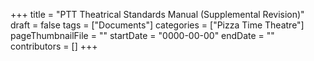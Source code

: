 +++
title = "PTT Theatrical Standards Manual (Supplemental Revision)"
draft = false
tags = ["Documents"]
categories = ["Pizza Time Theatre"]
pageThumbnailFile = ""
startDate = "0000-00-00"
endDate = ""
contributors = []
+++
